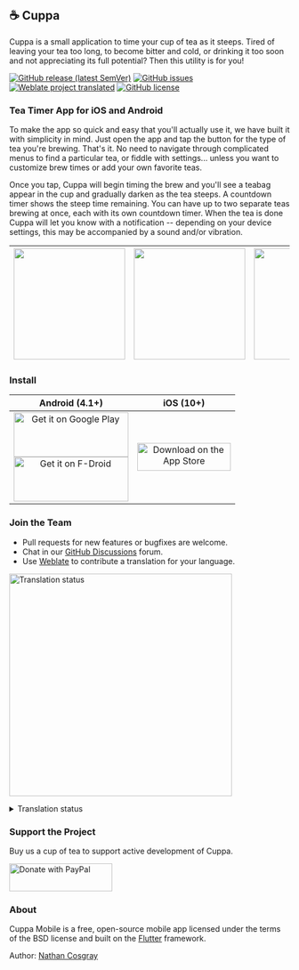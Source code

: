 ## ☕ Cuppa

Cuppa is a small application to time your cup of tea as it steeps. Tired of leaving your tea too long, to become bitter and cold, or drinking it too soon and not appreciating its full potential? Then this utility is for you!

[![GitHub release (latest SemVer)](https://img.shields.io/github/v/release/ncosgray/cuppa_mobile?label=latest%20version&sort=semver)](https://github.com/ncosgray/cuppa_mobile/releases)
[![GitHub issues](https://img.shields.io/github/issues/ncosgray/cuppa_mobile?color=red)](https://github.com/ncosgray/cuppa_mobile/issues)
[![Weblate project translated](https://img.shields.io/weblate/progress/cuppa?color=green&server=https%3A%2F%2Fhosted.weblate.org%2F)](https://hosted.weblate.org/engage/cuppa/)
[![GitHub license](https://img.shields.io/github/license/ncosgray/cuppa_mobile?color=lightgrey)](https://github.com/ncosgray/cuppa_mobile/blob/master/LICENSE.txt)

### Tea Timer App for iOS and Android

To make the app so quick and easy that you'll actually use it, we have built it with simplicity in mind. Just open the app and tap the button for the type of tea you're brewing. That's it. No need to navigate through complicated menus to find a particular tea, or fiddle with settings... unless you want to customize brew times or add your own favorite teas.

Once you tap, Cuppa will begin timing the brew and you'll see a teabag appear in the cup and gradually darken as the tea steeps. A countdown timer shows the steep time remaining. You can have up to two separate teas brewing at once, each with its own countdown timer. When the tea is done Cuppa will let you know with a notification -- depending on your device settings, this may be accompanied by a sound and/or vibration.

<img src="https://github.com/ncosgray/cuppa_mobile/blob/master/fastlane/metadata/android/en-US/images/phoneScreenshots/1.png" width="200"/>|<img src="https://github.com/ncosgray/cuppa_mobile/blob/master/fastlane/metadata/android/en-US/images/phoneScreenshots/2.png" width="200"/>|<img src="https://github.com/ncosgray/cuppa_mobile/blob/master/fastlane/metadata/android/en-US/images/phoneScreenshots/3.png" width="200"/>|<img src="https://github.com/ncosgray/cuppa_mobile/blob/master/fastlane/metadata/android/en-US/images/phoneScreenshots/4.png" width="200"/>
-|-|-|-

### Install

| Android (4.1+) | iOS (10+) |
| :--: | :--: |
| <a href="https://play.google.com/store/apps/details?id=com.nathanatos.Cuppa"><img src="https://play.google.com/intl/en_us/badges/static/images/badges/en_badge_web_generic.png" alt="Get it on Google Play" width="206" height="80"/></a><br/><a href="https://f-droid.org/en/packages/com.nathanatos.Cuppa/"><img src="https://fdroid.gitlab.io/artwork/badge/get-it-on.png" alt="Get it on F-Droid" width="206" height="80"/></a> | <a href="https://itunes.apple.com/us/app/cuppa-tea-timer/id1241458171"><img src="https://www.nathanatos.com/software/images/ios-app-store-badge.png" alt="Download on the App Store" width="168" height="50"/></a> |

### Join the Team

- Pull requests for new features or bugfixes are welcome.
- Chat in our [GitHub Discussions](https://github.com/ncosgray/cuppa_mobile/discussions) forum.
- Use [Weblate](https://hosted.weblate.org/engage/cuppa/) to contribute a translation for your language.

<a href="https://hosted.weblate.org/engage/cuppa/" target="_blank" rel="noopener"><img src="https://hosted.weblate.org/widgets/cuppa/-/open-graph.png" alt="Translation status" width="400"></a>

<details>
<summary>Translation status</summary>

#### Mobile app:

[![Mobile app](https://hosted.weblate.org/widgets/cuppa/-/cuppa-mobile-app/multi-auto.svg)](https://hosted.weblate.org/projects/cuppa/cuppa-mobile-app/)

#### Android app store description:

[![Android description](https://hosted.weblate.org/widgets/cuppa/-/cuppa-mobile-app-store-android/multi-auto.svg)](https://hosted.weblate.org/projects/cuppa/cuppa-mobile-app-store-android/)
</details>

### Support the Project

Buy us a cup of tea to support active development of Cuppa.

<a href="https://paypal.me/ncosgray"><img src="https://www.nathanatos.com/software/images/paypal-badge.png" alt="Donate with PayPal" width="185" height="50"/></a><br/>

### About

Cuppa Mobile is a free, open-source mobile app licensed under the terms of the BSD license and built on the [Flutter](https://flutter.dev) framework.

Author: [Nathan Cosgray](https://www.nathanatos.com)


